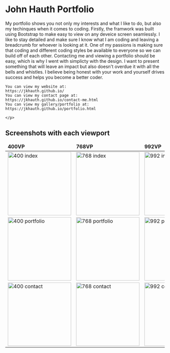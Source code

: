# John Hauth Portfolio

<p> My portfolio shows you not only my interests and what I like to do, but also my techinques when it comes to coding. Firstly, the framwork was built using Bootstrap to make easy to view on any deveice screen seamlessly. I like to stay detailed and make sure I know what I am coding and leaving a breadcrumb for whoever is looking at it. One of my passions is making sure that coding and different coding styles be available to everyone so we can build off of each other. 
Contacting me and viewing a portfolio should be easy, which is why I went with simplicty with the design. I want to present something that will leave an impact but also doesn't overdue it with all the bells and whistles. I believe being honest with your work and yourself drives success and helps you become a better coder.
	
	You can view my website at:
	https://jkhauth.github.io/
	You can view my contact page at:
	https://jkhauth.github.io/contact-me.html
	You can view my gallery/portfolio at:
	https://jkhauth.github.io/portfolio.html
	
	</p>
	
## Screenshots with each viewport
<table>
	<thead>
		<td>
			<b>400VP</b>
		</td>
		<td>
			<b>768VP</b>
		</td>
        <td>
            <b>992VP</b>
        </td>
	</thead>
    <!--INDEX PAGE IMAGES-->
	<tr>
    	<td>
			<img width="200" alt="400 index" src="https://user-images.githubusercontent.com/72667159/100000495-a95dc480-2d8f-11eb-971d-5b4e8cb3e98d.JPG">
		</td>
		<td>
			<img width="200" alt="768 index" src="https://user-images.githubusercontent.com/72667159/99999590-60594080-2d8e-11eb-8f03-ee952058793d.JPG">
		</td>
        <td>
			<img width="200" alt="992 index" src="https://user-images.githubusercontent.com/72667159/99999587-60594080-2d8e-11eb-8aa2-655a440e95bd.JPG">
		</td>
	</tr>
    <!--PORTFOLIO IMAGES-->
	<tr>
		<td>
			<img width="200" alt="400 portfolio" src="https://user-images.githubusercontent.com/72667159/100000812-225d1c00-2d90-11eb-809b-9d91fbff4b6f.JPG">
		</td>
		<td>
			<img width="200" alt="768 portfolio" src="https://user-images.githubusercontent.com/72667159/99999591-60594080-2d8e-11eb-9a1d-e0823c7fc35a.JPG">
		</td>
        <td>
			<img width="200" alt="992 portfolio" src="https://user-images.githubusercontent.com/72667159/99999605-64855e00-2d8e-11eb-8e6c-81095a748330.JPG">
		</td>
	</tr>
    <!--CONTACT IMAGES-->
    <tr>
        <td>
			<img width="200" alt="400 contact" src="https://user-images.githubusercontent.com/72667159/99999570-59cac900-2d8e-11eb-8621-290c152269be.JPG">
		</td>
        <td>
			<img width="200" alt="768 contact" src="https://user-images.githubusercontent.com/72667159/99999589-60594080-2d8e-11eb-823e-ebc4a44fafe7.JPG">
        </td>
        <td>
			<img width="200" alt="992 contact" src="https://user-images.githubusercontent.com/72667159/99999592-60594080-2d8e-11eb-81c8-462cf05d217a.JPG">
		</td>
    </tr>
</table>
